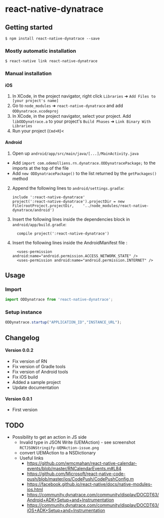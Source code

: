 
# react-native-dynatrace

## Getting started

`$ npm install react-native-dynatrace --save`

### Mostly automatic installation

`$ react-native link react-native-dynatrace`

### Manual installation


#### iOS

1. In XCode, in the project navigator, right click `Libraries` ➜ `Add Files to [your project's name]`
2. Go to `node_modules` ➜ `react-native-dynatrace` and add `ODDynatrace.xcodeproj`
3. In XCode, in the project navigator, select your project. Add `libODDynatrace.a` to your project's `Build Phases` ➜ `Link Binary With Libraries`
4. Run your project (`Cmd+R`)<

#### Android

1. Open up `android/app/src/main/java/[...]/MainActivity.java`
  - Add `import com.odemolliens.rn.dynatrace.ODDynatracePackage;` to the imports at the top of the file
  - Add `new ODDynatracePackage()` to the list returned by the `getPackages()` method
2. Append the following lines to `android/settings.gradle`:
  	```
  	include ':react-native-dynatrace'
  	project(':react-native-dynatrace').projectDir = new File(rootProject.projectDir, 	'../node_modules/react-native-dynatrace/android')
  	```
3. Insert the following lines inside the dependencies block in `android/app/build.gradle`:
  	```
      compile project(':react-native-dynatrace')
  	```

4. Insert the following lines inside the AndroidManifest file :
  	```
      <uses-permission android:name="android.permission.ACCESS_NETWORK_STATE" />
      <uses-permission android:name="android.permission.INTERNET" />
  	```


## Usage

### Import

```javascript
import ODDynatrace from 'react-native-dynatrace';
```

### Setup instance

```javascript
ODDynatrace.startup("APPLICATION_ID","INSTANCE_URL");
```


## Changelog

#### Version 0.0.2
 - Fix version of RN
 - Fix version of Gradle tools
 - Fix version of Android tools
 - Fix iOS build
 - Added a sample project
 - Update documentation


#### Version 0.0.1
 - First version

## TODO
- Possibility to get an action in JS side
	- Invalid type in JSON Write (UEMAction) - see screenshot `RCTJSONStringify-UEMAction-issue.png`
	- convert UEMAction to a NSDictionary
	- Useful links
		- https://github.com/wmcmahan/react-native-calendar-events/blob/master/RNCalendarEvents.m#L84
		- https://github.com/Microsoft/react-native-code-push/blob/master/ios/CodePush/CodePushConfig.m
		- https://facebook.github.io/react-native/docs/native-modules-ios.html
		- https://community.dynatrace.com/community/display/DOCDT63/Android+ADK+Setup+and+Instrumentation
		- https://community.dynatrace.com/community/display/DOCDT63/iOS+ADK+Setup+and+Instrumentation
